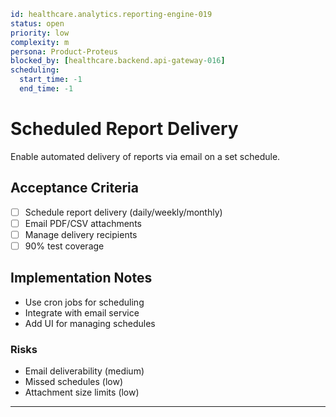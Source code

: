 ```yaml
id: healthcare.analytics.reporting-engine-019
status: open
priority: low
complexity: m
persona: Product-Proteus
blocked_by: [healthcare.backend.api-gateway-016]
scheduling:
  start_time: -1
  end_time: -1
```

# Scheduled Report Delivery

Enable automated delivery of reports via email on a set schedule.

## Acceptance Criteria

- [ ] Schedule report delivery (daily/weekly/monthly)
- [ ] Email PDF/CSV attachments
- [ ] Manage delivery recipients
- [ ] 90% test coverage

## Implementation Notes

- Use cron jobs for scheduling
- Integrate with email service
- Add UI for managing schedules

### Risks

- Email deliverability (medium)
- Missed schedules (low)
- Attachment size limits (low)

---
